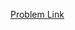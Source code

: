[Problem Link](https://leetcode.com/problems/jump-game/?envType=study-plan-v2&envId=top-interview-150)
